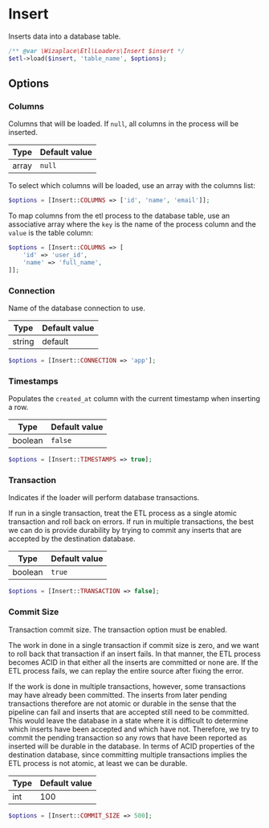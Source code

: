 # Insert

Inserts data into a database table.

```php
/** @var \Wizaplace\Etl\Loaders\Insert $insert */
$etl->load($insert, 'table_name', $options);
```

## Options

### Columns

Columns that will be loaded. If `null`, all columns in the process will be inserted.

| Type  | Default value |
| ----- | ------------- |
| array | `null`        |

To select which columns will be loaded, use an array with the columns list:

```php
$options = [Insert::COLUMNS => ['id', 'name', 'email']];
```

To map columns from the etl process to the database table, use an associative array where the `key` is the name of the process column and the `value` is the table column:

```php
$options = [Insert::COLUMNS => [
    'id' => 'user_id',
    'name' => 'full_name',
]];
```

### Connection

Name of the database connection to use.

| Type   | Default value |
| ------ | ------------- |
| string | default       |

```php
$options = [Insert::CONNECTION => 'app'];
```

### Timestamps

Populates the `created_at` column with the current timestamp when inserting a row.

| Type    | Default value |
| ------- | ------------- |
| boolean | `false`       |

```php
$options = [Insert::TIMESTAMPS => true];
```

### Transaction

Indicates if the loader will perform database transactions.

If run in a single transaction, treat the ETL process as a single atomic transaction and roll back on errors. If
run in multiple transactions, the best we can do is provide durability by trying to commit any inserts that are
accepted by the destination database.

| Type    | Default value |
| ------- | ------------- |
| boolean | `true`        |

```php
$options = [Insert::TRANSACTION => false];
```

### Commit Size

Transaction commit size. The transaction option must be enabled.

The work in done in a single transaction if commit size is zero, and we want to roll back that transaction if an
insert fails. In that manner, the ETL process becomes ACID in that either all the inserts are committed or none
are. If the ETL process fails, we can replay the entire source after fixing the error.

If the work is done in multiple transactions, however, some transactions may have already been committed. The
inserts from later pending transactions therefore are not atomic or durable in the sense that the pipeline
can fail and inserts that are accepted still need to be committed. This would leave the database in a state
where it is difficult to determine which inserts have been accepted and which have not. Therefore, we try to
commit the pending transaction so any rows that have been reported as inserted will be durable in the database.
In terms of ACID properties of the destination database, since committing multiple transactions implies the
ETL process is not atomic, at least we can be durable.

| Type | Default value |
| ---- | ------------- |
| int  | 100           |

```php
$options = [Insert::COMMIT_SIZE => 500];
```
